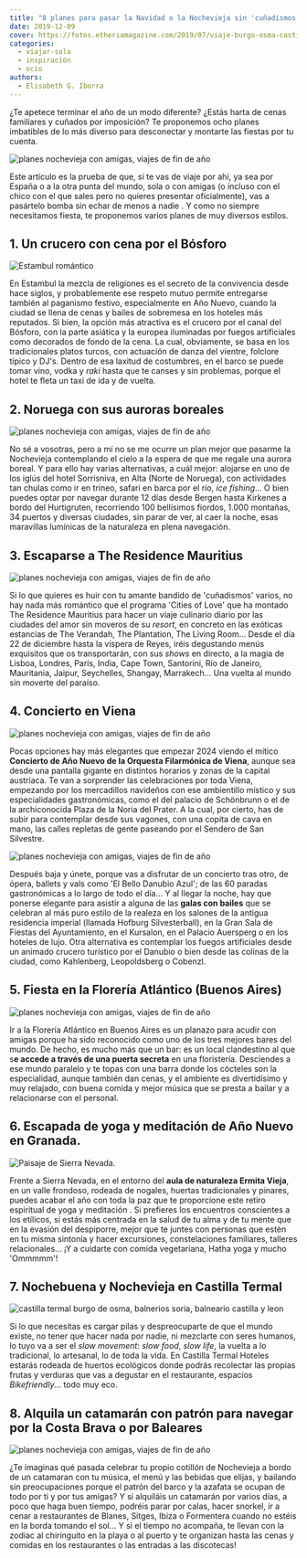 ```yaml
---
title: "8 planes para pasar la Navidad o la Nochevieja sin 'cuñadismos'"
date: 2019-12-09
cover: https://fotos.etheriamagazine.com/2019/07/viaje-burgo-osma-castilla-termal.jpg
categories: 
  - viajar-sola
  - inspiración
  - ocio
authors: 
  - Elisabeth G. Iborra
---
```


¿Te apetece terminar el año de un modo diferente? ¿Estás harta de cenas familiares y 
cuñados por imposición? Te proponemos ocho planes imbatibles de lo más diverso para 
desconectar y montarte las fiestas por tu cuenta. 

![planes nochevieja con amigas, viajes de fin de año](https://fotos.etheriamagazine.com/2019/12/planes-nochevieja-lofoten.jpg "Aurora boreal sobre las islas Lofoten. © Stian Klo/Hurtigruten")

Este artículo es la prueba de que, si te vas de viaje por ahí, ya sea por España o a la 
otra punta del mundo, sola o con amigas (o incluso con el chico con el que sales pero no 
quieres presentar oficialmente), vas a pasártelo bomba sin echar de menos a nadie . Y 
como no siempre necesitamos fiesta, te proponemos varios planes de muy diversos estilos. 

## 1\. Un crucero con cena por el Bósforo

![Estambul romántico](https://fotos.etheriamagazine.com/2018/05/ESTAMBUL-BOSFORO.jpg "Cruceros por el Bósforo en Estambul.")

En Estambul la mezcla de religiones es el secreto de la convivencia desde hace siglos, y 
probablemente ese respeto mutuo permite entregarse también al paganismo festivo, 
especialmente en Año Nuevo, cuando la ciudad se llena de cenas y bailes de sobremesa en 
los hoteles más reputados. Si bien, la opción más atractiva es el crucero por el canal 
del Bósforo, con la parte asiática y la europea iluminadas por fuegos artificiales como 
decorados de fondo de la cena. La cual, obviamente, se basa en los tradicionales platos 
turcos, con actuación de danza del vientre, folclore típico y DJ's. Dentro de esa 
laxitud de costumbres, en el barco se puede tomar vino, vodka y _raki_ hasta que te 
canses y sin problemas, porque el hotel te fleta un taxi de ida y de vuelta. 

## 2\. Noruega con sus auroras boreales

![planes nochevieja con amigas, viajes de fin de año](https://fotos.etheriamagazine.com/2019/12/planes-nochevieja-hurtigruten.jpg "Crucero Hurtigruten por la costa Noruega. © Hurtigruten")

No sé a vosotras, pero a mí no se me ocurre un plan mejor que pasarme la Nochevieja 
contemplando el cielo a la espera de que me regale una aurora boreal. Y para ello hay 
varias alternativas, a cuál mejor: alojarse en uno de los iglús del hotel Sorrisniva, en 
Alta (Norte de Noruega), con actividades tan chulas como ir en trineo, safari en barca 
por el río, _ice fishing_... O bien puedes optar por navegar durante 12 días desde 
Bergen hasta Kirkenes a bordo del Hurtigruten, recorriendo 100 bellísimos fiordos, 1.000 
montañas, 34 puertos y diversas ciudades, sin parar de ver, al caer la noche, esas 
maravillas lumínicas de la naturaleza en plena navegación. 

## 3\. Escaparse a The Residence Mauritius

![planes nochevieja con amigas, viajes de fin de año](https://fotos.etheriamagazine.com/2019/11/planes-nochevieja-the-residence-mauricio.jpg "Hotel © The Residence en Isla Mauricio.")

Si lo que quieres es huir con tu amante bandido de 'cuñadismos' varios, no hay nada más 
romántico que el programa 'Cities of Love' que ha montado The Residence Mauritius para 
hacer un viaje culinario diario por las ciudades del amor sin moveros de su _resort_, en 
concreto en las exóticas estancias de The Verandah, The Plantation, The Living Room... 
Desde el día 22 de diciembre hasta la víspera de Reyes, iréis degustando menús 
exquisitos que os transportarán, con sus _shows_ en directo, a la magia de Lisboa, 
Londres, París, India, Cape Town, Santorini, Río de Janeiro, Mauritania, Jaipur, 
Seychelles, Shangay, Marrakech… Una vuelta al mundo sin moverte del paraíso. 

## 4\. Concierto en Viena

![planes nochevieja con amigas, viajes de fin de año](https://fotos.etheriamagazine.com/2019/11/planes-nochevieja-concierto-viena.jpg "Concierto de Fin de Año en la Sala Dorada del Musikverein en Viena. © Österreich Werbung/Lois Lammerhuber")

Pocas opciones hay más elegantes que empezar 2024 viendo el mítico **Concierto de Año 
Nuevo de la Orquesta Filarmónica de Viena**, aunque sea desde una pantalla gigante en 
distintos horarios y zonas de la capital austríaca. Te van a sorprender las 
celebraciones por toda Viena, empezando por los mercadillos navideños con ese 
ambientillo místico y sus especialidades gastronómicas, como el del palacio de 
Schönbrunn o el de la archiconocida Plaza de la Noria del Prater. A la cual, por cierto, 
has de subir para contemplar desde sus vagones, con una copita de cava en mano, las 
calles repletas de gente paseando por el Sendero de San Silvestre. 

![planes nochevieja con amigas, viajes de fin de año](https://fotos.etheriamagazine.com/2019/11/planes-nochevieja-viena.jpg "El Ayuntamiento de Viena en Navidad. © Österreich Werbung/Viennaslide")

Después baja y únete, porque vas a disfrutar de un concierto tras otro, de ópera, 
ballets y vals como 'El Bello Danubio Azul'; de las 60 paradas gastronómicas a lo largo 
de todo el día… Y al llegar la noche, hay que ponerse elegante para asistir a alguna de 
las **galas con bailes** que se celebran al más puro estilo de la realeza en los salones 
de la antigua residencia imperial (llamada Hofburg Silvesterball), en la Gran Sala de 
Fiestas del Ayuntamiento, en el Kursalon, en el Palacio Auersperg o en los hoteles de 
lujo. Otra alternativa es contemplar los fuegos artificiales desde un animado crucero 
turístico por el Danubio o bien desde las colinas de la ciudad, como Kahlenberg, 
Leopoldsberg o Cobenzl. 

## 5\. Fiesta en la Florería Atlántico (Buenos Aires)

![planes nochevieja con amigas, viajes de fin de año](https://fotos.etheriamagazine.com/2019/11/8-planes-nochevieja-floreria-atlantico.jpg "© Florería Atlántico.")

Ir a la Florería Atlántico en Buenos Aires es un planazo para acudir con amigas porque 
ha sido reconocido como uno de los tres mejores bares del mundo. De hecho, es mucho más 
que un bar: es un local clandestino al que s**e accede a través de una puerta secreta** 
en una floristería. Desciendes a ese mundo paralelo y te topas con una barra donde los 
cócteles son la especialidad, aunque también dan cenas, y el ambiente es divertidísimo y 
muy relajado, con buena comida y mejor música que se presta a bailar y a relacionarse 
con el personal. 

## 6\. Escapada de yoga y meditación de Año Nuevo en Granada.

![](https://fotos.etheriamagazine.com/2019/11/planes-nochevieja-sierra-nevada.jpg "Paisaje de Sierra Nevada.")

Frente a Sierra Nevada, en el entorno del **aula de naturaleza Ermita Vieja**, en un 
valle frondoso, rodeada de nogales, huertas tradicionales y pinares, puedes acabar el 
año con toda la paz que te proporcione este retiro espiritual de yoga y meditación . Si 
prefieres los encuentros conscientes a los etílicos, si estás más centrada en la salud 
de tu alma y de tu mente que en la evasión del despiporre, mejor que te juntes con 
personas que estén en tu misma sintonía y hacer excursiones, constelaciones familiares, 
talleres relacionales... ¡Y a cuidarte con comida vegetariana, Hatha yoga y mucho 
'Ommmmm'! 

## 7\. Nochebuena y Nochevieja en Castilla Termal

![castilla termal burgo de osma, balnerios soria, balneario castilla y leon](https://fotos.etheriamagazine.com/2019/07/viaje-burgo-osma-castilla-termal.jpg "Date un capricho en el balneario del hotel Castilla Termal Burgo de Osma. © Castillla Termal")

Si lo que necesitas es cargar pilas y despreocuparte de que el mundo existe, no tener 
que hacer nada por nadie, ni mezclarte con seres humanos, lo tuyo va a ser el _slow 
movement_: _slow food_, _slow life_, la vuelta a lo tradicional, lo artesanal, lo de 
toda la vida. En Castilla Termal Hoteles estarás rodeada de huertos ecológicos donde 
podrás recolectar las propias frutas y verduras que vas a degustar en el restaurante, 
espacios _Bikefriendly_… todo muy eco. 

## 8\. Alquila un catamarán con patrón para navegar por la Costa Brava o por Baleares

![planes nochevieja con amigas, viajes de fin de año](https://fotos.etheriamagazine.com/2019/11/nochevieja-catamaran.jpg "Jornada en catamarán.")

¿Te imaginas qué pasada celebrar tu propio cotillón de Nochevieja a bordo de un 
catamaran con tu música, el menú y las bebidas que elijas, y bailando sin preocupaciones 
porque el patrón del barco y la azafata se ocupan de todo por ti y por tus amigas? Y si 
alquiláis un catamarán por varios días, a poco que haga buen tiempo, podréis parar por 
calas, hacer snorkel, ir a cenar a restaurantes de Blanes, Sitges, Ibiza o Formentera 
cuando no estéis en la borda tomando el sol... Y si el tiempo no acompaña, te llevan con 
la zodiac al chiringuito en la playa o al puerto y te organizan hasta las cenas y 
comidas en los restaurantes o las entradas a las discotecas!
